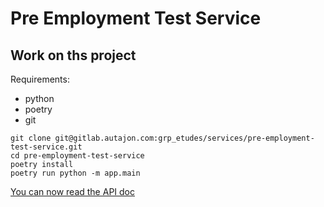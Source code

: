 # Pre Employment Test Service

## Work on ths project

Requirements:

- python
- poetry
- git

```shell
git clone git@gitlab.autajon.com:grp_etudes/services/pre-employment-test-service.git
cd pre-employment-test-service
poetry install
poetry run python -m app.main
```

[You can now read the API doc](http://localhost:8080/docs)
